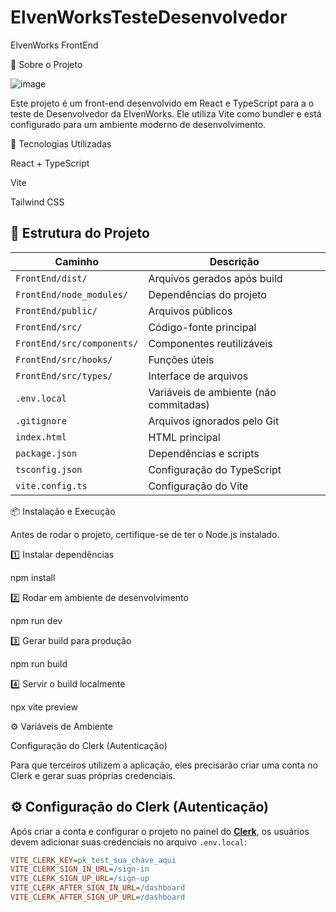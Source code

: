 # ElvenWorksTesteDesenvolvedor
ElvenWorks FrontEnd

📌 Sobre o Projeto

![image](https://github.com/user-attachments/assets/181f4afe-438f-475f-86bc-675a2d730572)


Este projeto é um front-end desenvolvido em React e TypeScript para a o teste de Desenvolvedor da  ElvenWorks. Ele utiliza Vite como bundler e está configurado para um ambiente moderno de desenvolvimento.

🚀 Tecnologias Utilizadas

React + TypeScript

Vite

Tailwind CSS

## 📂 Estrutura do Projeto

| Caminho               | Descrição                               |
|-----------------------|---------------------------------------|
| `FrontEnd/dist/`      | Arquivos gerados após build          |
| `FrontEnd/node_modules/` | Dependências do projeto             |
| `FrontEnd/public/`    | Arquivos públicos                    |
| `FrontEnd/src/`       | Código-fonte principal               |
| `FrontEnd/src/components/` | Componentes reutilizáveis        |
| `FrontEnd/src/hooks/` | Funções úteis                        |
| `FrontEnd/src/types/` | Interface de arquivos                |
| `.env.local`         | Variáveis de ambiente (não commitadas) |
| `.gitignore`         | Arquivos ignorados pelo Git           |
| `index.html`         | HTML principal                        |
| `package.json`       | Dependências e scripts               |
| `tsconfig.json`      | Configuração do TypeScript           |
| `vite.config.ts`     | Configuração do Vite                 |

📦 Instalação e Execução

Antes de rodar o projeto, certifique-se de ter o Node.js instalado.

1️⃣ Instalar dependências

npm install

2️⃣ Rodar em ambiente de desenvolvimento

npm run dev

3️⃣ Gerar build para produção

npm run build

4️⃣ Servir o build localmente

npx vite preview

⚙️ Variáveis de Ambiente

Configuração do Clerk (Autenticação)

Para que terceiros utilizem a aplicação, eles precisarão criar uma conta no Clerk e gerar suas próprias credenciais.

## ⚙️ Configuração do Clerk (Autenticação)

Após criar a conta e configurar o projeto no painel do **[Clerk](https://clerk.com/)**, os usuários devem adicionar suas credenciais no arquivo `.env.local`:

```ini
VITE_CLERK_KEY=pk_test_sua_chave_aqui
VITE_CLERK_SIGN_IN_URL=/sign-in
VITE_CLERK_SIGN_UP_URL=/sign-up
VITE_CLERK_AFTER_SIGN_IN_URL=/dashboard
VITE_CLERK_AFTER_SIGN_UP_URL=/dashboard
